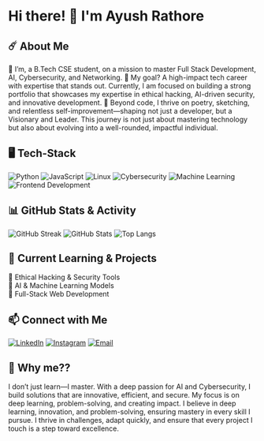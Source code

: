 # Hi there! 👋 I'm Ayush Rathore  

## ☄️ About Me

🔹  I’m, a B.Tech CSE student, on a mission to master Full Stack Development, AI, Cybersecurity, and Networking.
🔹  My goal? A high-impact tech career with expertise that stands out. Currently, I am focused on building a strong portfolio that showcases my expertise in ethical hacking, AI-driven security, and innovative development. 
🔹  Beyond code, I thrive on poetry, sketching, and relentless self-improvement—shaping not just a developer, but a Visionary and Leader. This journey is not just about mastering technology but also about evolving into a well-rounded, impactful individual. 

## 🖥️ Tech-Stack

![Python](https://img.shields.io/badge/Python-3776AB?style=for-the-badge&logo=python&logoColor=white)
![JavaScript](https://img.shields.io/badge/JavaScript-F7DF1E?style=for-the-badge&logo=javascript&logoColor=black)
![Linux](https://img.shields.io/badge/Linux-FCC624?style=for-the-badge&logo=linux&logoColor=black)
![Cybersecurity](https://img.shields.io/badge/Cybersecurity-Red?style=for-the-badge&logo=hackthebox&logoColor=white)
![Machine Learning](https://img.shields.io/badge/Machine%20Learning-009688?style=for-the-badge&logo=scikitlearn&logoColor=white)
![Frontend Development](https://img.shields.io/badge/Frontend%20Development-61DAFB?style=for-the-badge&logo=react&logoColor=white)

## 📊 GitHub Stats & Activity

![GitHub Streak](https://github-readme-streak-stats.demolab.com/?user=ArkMeteor)
![GitHub Stats](https://github-readme-stats.vercel.app/api?username=ArkMeteor&show_icons=true&theme=radical&hide_border=true)
![Top Langs](https://github-readme-stats.vercel.app/api/top-langs/?username=ArkMeteor&layout=compact&theme=radical&hide_border=true)

## 📌 Current Learning & Projects

🔹 Ethical Hacking & Security Tools  
🔹 AI & Machine Learning Models  
🔹 Full-Stack Web Development  

## 📫 Connect with Me

[![LinkedIn](https://img.shields.io/badge/LinkedIn-0A66C2?style=for-the-badge&logo=linkedin&logoColor=white)](https://www.linkedin.com/in/ayush-rathour-956533328)
[![Instagram](https://img.shields.io/badge/Instagram-E4405F?style=for-the-badge&logo=instagram&logoColor=white)](https://www.instagram.com/http_aayyuu_)
[![Email](https://img.shields.io/badge/Email-D14836?style=for-the-badge&logo=gmail&logoColor=white)](mailto:ayushrathour.love@gmail.com)

## 🤔 Why me??

  I don’t just learn—I master. With a deep passion for AI and Cybersecurity, I build solutions that are innovative, efficient, and secure. 
  My focus is on deep learning, problem-solving, and creating impact.  I believe in deep learning, innovation, and problem-solving, ensuring mastery in every skill I pursue. 
  I thrive in challenges, adapt quickly, and ensure that every project I touch is a step toward excellence.
